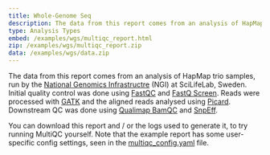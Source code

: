 ```yaml
---
title: Whole-Genome Seq
description: The data from this report comes from an analysis of HapMap trio samples, run by the National Genomics Infrastructre (NGI) at SciLifeLab, Sweden.
type: Analysis Types
embed: /examples/wgs/multiqc_report.html
zip: /examples/wgs/multiqc_report.zip
data: /examples/wgs/data.zip
---
```


The data from this report comes from an analysis of HapMap trio samples, run by the [National Genomics Infrastructre](https://www.scilifelab.se/platforms/ngi/) (NGI) at SciLifeLab, Sweden. Initial quality control was done using [FastQC](http://www.bioinformatics.babraham.ac.uk/projects/fastqc/) and [FastQ Screen](http://www.bioinformatics.babraham.ac.uk/projects/fastq_screen/). Reads were processed with [GATK](https://www.broadinstitute.org/gatk/) and the aligned reads analysed using [Picard](http://broadinstitute.github.io/picard/). Downstream QC was done using [Qualimap BamQC](http://qualimap.bioinfo.cipf.es/) and [SnpEff](http://snpeff.sourceforge.net/).

You can download this report and / or the logs used to generate it, to try running MultiQC yourself. Note that the example report has some user-specific config settings, seen in the [multiqc_config.yaml](http://localhost:8000/examples/wgs/multiqc_config.yaml) file.
